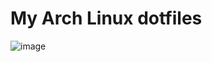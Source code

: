 # My Arch Linux dotfiles

![image](https://user-images.githubusercontent.com/71926357/166018520-449febfc-5895-4355-a754-3f0eed386bd1.png)
